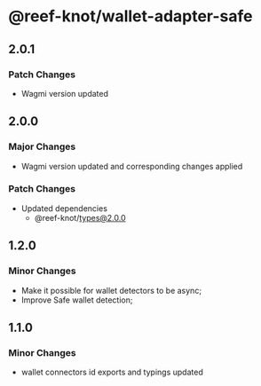 # @reef-knot/wallet-adapter-safe

## 2.0.1

### Patch Changes

- Wagmi version updated

## 2.0.0

### Major Changes

- Wagmi version updated and corresponding changes applied

### Patch Changes

- Updated dependencies
  - @reef-knot/types@2.0.0

## 1.2.0

### Minor Changes

- Make it possible for wallet detectors to be async;
- Improve Safe wallet detection;

## 1.1.0

### Minor Changes

- wallet connectors id exports and typings updated
